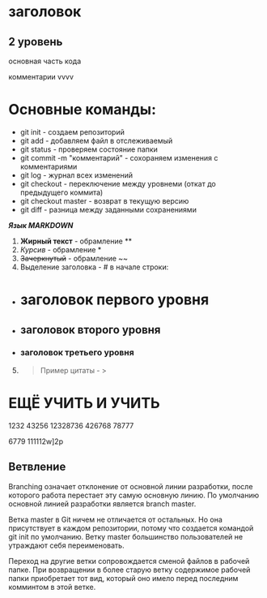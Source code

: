# заголовок #
## 2 уровень ##

основная часть кода

комментарии vvvv

# Основные команды: #
* git init  - создаем репозиторий
* git add - добавляем файл в отслеживаемый
* git status - проверяем состояние папки
* git commit -m "комментарий" - сохораняем изменения с комментариями
* git log - журнал всех изменений
* git checkout - переключение между уровнеми (откат до предыдущего коммита)
* git checkout master - возврат в текущую версию
* git diff - разница между заданными сохранениями

***Язык MARKDOWN***

1.  **Жирный текст** - обрамление **
2. *Курсив* - обрамление *
3. ~~Зачеркнутый~~ - обрамлениe ~~
4. Выделение заголовка - # в начале строки:
* # заголовок первого уровня 
* ## заголовок второго уровня 
* ### заголовок третьего уровня
5. >Пример цитаты  - >

# ЕЩЁ УЧИТЬ И УЧИТЬ 

1232
43256
12328736
426768
78777

6779
111112w]2p

## Ветвление

Branching означает отклонение от основной линии разработки, после которого работа перестает эту самую основную линию. По умолчанию основной линией разработки является branch master.

 Ветка master в Git ничем не отличается от остальных. Но она присутствует в каждом репозитории, потому что создается командой git init по умолчанию.
 Ветку master большинство пользователей не утраждают себя переименовать.
 
 Переход на другие ветки сопровождается сменой файлов в рабочей папке. При возвращении в более старую ветку содержимое рабочей папки приобретает тот вид, который оно имело перед последним комминтом в этой ветке.
